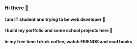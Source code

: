 ### Hi there 👋
#### I am IT student and trying to be web developer :beginner: 
#### I build my portfolio and some school projects here :construction_worker: 
#### In my free time I drink coffee, watch FRIENDS and read books

<!--
**jeziorski/jeziorski** is a ✨ _special_ ✨ repository because its `README.md` (this file) appears on your GitHub profile.

Here are some ideas to get you started:

- 🔭 I’m currently working on ...
- 🌱 I’m currently learning ...
- 👯 I’m looking to collaborate on ...
- 🤔 I’m looking for help with ...
- 💬 Ask me about ...
- 📫 How to reach me: ...
- 😄 Pronouns: ...
- ⚡ Fun fact: ...
-->
